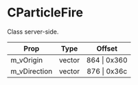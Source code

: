 # CParticleFire

Class server-side.

|Prop|Type|Offset|
|---|:-:|:-:|
|m_vOrigin|vector|864 \| 0x360|
|m_vDirection|vector|876 \| 0x36c|
